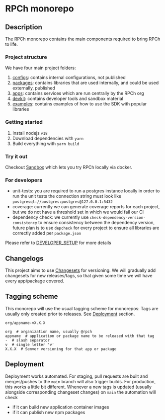 # RPCh monorepo

## Description

The RPCh monorepo contains the main components required to bring RPCh to life.

### Project structure

We have four main project folders:

1. [configs](./configs/): contains internal configurations, not published
2. [packages](./packages/): contains libraries that are used internally, and could be used externally, published
3. [apps](./apps/): contains services which are run centrally by the RPCh org
4. [devkit](./devkit/): contains developer tools and sandbox material
5. [examples](./examples/): contains examples of how to use the SDK with popular libraries

### Getting started

1. Install nodejs `v18`
2. Download dependencies with `yarn`
3. Build everything with `yarn build`

### Try it out

Checkout [Sandbox](https://github.com/Rpc-h/RPCh/tree/main/devkit/sandbox#sandbox) which lets you try RPCh locally via docker.

### For developers

- unit-tests: you are required to run a postgres instance locally in order to run the unit tests
  the connection string must look like `postgresql://postgres:postgres@127.0.0.1:5432`
- coverage: currently we can generate coverage reports for each project,
  but we do not have a threshold set in which we would fail our CI
- dependency check: we currently use `check-dependency-version-consistency` to ensure consistency between the dependency version,
  future plan is to use `depcheck` for every project to ensure all libraries are correctly added per `package.json`

Please refer to [DEVELOPER_SETUP](./DEVELOPER_SETUP.md) for more details

## Changelogs

This project aims to use [Changesets](https://turbo.build/repo/docs/handbook/publishing-packages/versioning-and-publishing) for versioning.
We will gradually add changesets for new releases/tags, so that given some time we will have every app/package covered.

## Tagging scheme

This monorepo will use the usual tagging scheme for monorepos:
Tags are usually only created prior to releases. See [Deployment](##Deployment) section.

```
org/appname-vX.X.X

org  # organization name, usually @rpch
appname  # application or package name to be released with that tag
-  # slash separator
v  # single letter 'v'
X.X.X  # Semver versioning for that app or package
```

## Deployment

Deployment works automated.
For staging, pull requests are built and merges/pushes to the `main` branch will also trigger builds.
For production, this works a little bit different.
Whenever a new tags is updated (usually alongside corresponding changeset changes) on `main` the automation will check

- if it can build new application container images
- if it can publish new npm packages

